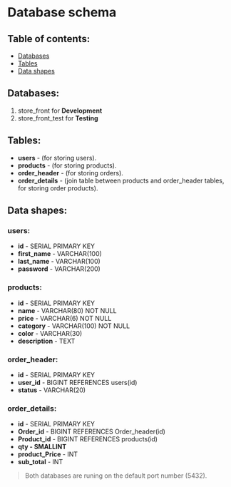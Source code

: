 # Database schema
## Table of contents:
- [Databases](#databases)
- [Tables](#tables)
- [Data shapes](#data-shapes)

## Databases:
1. store_front for **Development**
2. store_front_test for **Testing**

## Tables:
- **users** - (for storing users).
- **products** - (for storing products).
- **order_header** - (for storing orders).
- **order_details** - (join table between products and order_header tables, for storing order products).

## Data shapes:
### users:
- **id** - SERIAL PRIMARY KEY
- **first_name** - VARCHAR(100)
- **last_name** - VARCHAR(100)
- **password** - VARCHAR(200)
### products:
- **id** - SERIAL PRIMARY KEY
- **name** - VARCHAR(80) NOT NULL
- **price** - VARCHAR(6) NOT NULL
- **category** - VARCHAR(100) NOT NULL
- **color** - VARCHAR(30)
- **description** - TEXT
### order_header:
- **id** - SERIAL PRIMARY KEY
- **user_id** - BIGINT REFERENCES users(id)
- **status** - VARCHAR(20)
### order_details:
- **id** - SERIAL PRIMARY KEY
- **Order_id** - BIGINT REFERENCES Order_header(id)
- **Product_id** - BIGINT REFERENCES products(id)
- **qty - SMALLINT**
- **product_Price** - INT
- **sub_total** - INT

> Both databases are runing on the default port number (5432).
